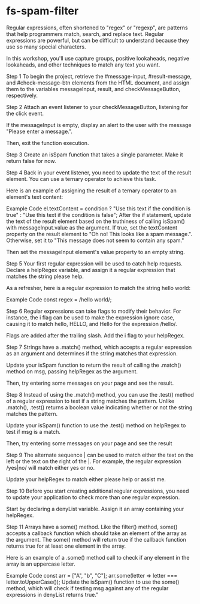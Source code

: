 # fs-spam-filter

Regular expressions, often shortened to "regex" or "regexp", are patterns that help programmers match, search, and replace text. Regular expressions are powerful, but can be difficult to understand because they use so many special characters.

In this workshop, you'll use capture groups, positive lookaheads, negative lookaheads, and other techniques to match any text you want.

Step 1
To begin the project, retrieve the #message-input, #result-message, and #check-message-btn elements from the HTML document, and assign them to the variables messageInput, result, and checkMessageButton, respectively.

Step 2
Attach an event listener to your checkMessageButton, listening for the click event.

If the messageInput is empty, display an alert to the user with the message "Please enter a message.".

Then, exit the function execution.

Step 3
Create an isSpam function that takes a single parameter. Make it return false for now.

Step 4
Back in your event listener, you need to update the text of the result element. You can use a ternary operator to achieve this task.

Here is an example of assigning the result of a ternary operator to an element's text content:

Example Code
el.textContent = condition ? "Use this text if the condition is true" : "Use this text if the condition is false";
After the if statement, update the text of the result element based on the truthiness of calling isSpam() with messageInput.value as the argument. If true, set the textContent property on the result element to "Oh no! This looks like a spam message.". Otherwise, set it to "This message does not seem to contain any spam."

Then set the messageInput element's value property to an empty string.

Step 5
Your first regular expression will be used to catch help requests. Declare a helpRegex variable, and assign it a regular expression that matches the string please help.

As a refresher, here is a regular expression to match the string hello world:

Example Code
const regex = /hello world/;

Step 6
Regular expressions can take flags to modify their behavior. For instance, the i flag can be used to make the expression ignore case, causing it to match hello, HELLO, and Hello for the expression /hello/.

Flags are added after the trailing slash. Add the i flag to your helpRegex.

Step 7
Strings have a .match() method, which accepts a regular expression as an argument and determines if the string matches that expression.

Update your isSpam function to return the result of calling the .match() method on msg, passing helpRegex as the argument.

Then, try entering some messages on your page and see the result.

Step 8
Instead of using the .match() method, you can use the .test() method of a regular expression to test if a string matches the pattern. Unlike .match(), .test() returns a boolean value indicating whether or not the string matches the pattern.

Update your isSpam() function to use the .test() method on helpRegex to test if msg is a match.

Then, try entering some messages on your page and see the result

Step 9
The alternate sequence | can be used to match either the text on the left or the text on the right of the |. For example, the regular expression /yes|no/ will match either yes or no.

Update your helpRegex to match either please help or assist me.

Step 10
Before you start creating additional regular expressions, you need to update your application to check more than one regular expression.

Start by declaring a denyList variable. Assign it an array containing your helpRegex.

Step 11
Arrays have a some() method. Like the filter() method, some() accepts a callback function which should take an element of the array as the argument. The some() method will return true if the callback function returns true for at least one element in the array.

Here is an example of a .some() method call to check if any element in the array is an uppercase letter.

Example Code
const arr = ["A", "b", "C"];
arr.some(letter => letter === letter.toUpperCase());
Update the isSpam() function to use the some() method, which will check if testing msg against any of the regular expressions in denyList returns true."